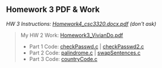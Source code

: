 ## Homework 3 PDF & Work

*HW 3 Instructions: [Homework4_csc3320.docx.pdf](https://github.com/odnaiviv/CSC3320/blob/main/Homeworks/Homework%203/Homework4_csc3320.docx.pdf) (don't ask)*

>My HW 2 Work: [Homework3_VivianDo.pdf](https://github.com/odnaiviv/CSC3320/blob/main/Homeworks/Homework%203/Homework3_VivianDo.pdf)
>* Part 1 Code: [checkPasswd.c](https://github.com/odnaiviv/CSC3320/blob/main/Homeworks/Homework%203/checkPasswd.c) | [checkPasswd2.c](https://github.com/odnaiviv/CSC3320/blob/main/Homeworks/Homework%203/checkPasswd2.c)
>* Part 2 Code: [palindrome.c](https://github.com/odnaiviv/CSC3320/blob/main/Homeworks/Homework%203/palindrome.c) | [swapSentences.c](https://github.com/odnaiviv/CSC3320/blob/main/Homeworks/Homework%203/swapSentences.c)
>* Part 3 Code: [countryCode.c](https://github.com/odnaiviv/CSC3320/blob/main/Homeworks/Homework%203/countryCode.c)
